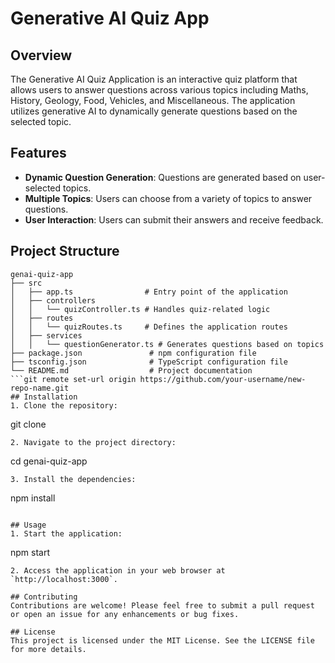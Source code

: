 # Generative AI Quiz App

## Overview
The Generative AI Quiz Application is an interactive quiz platform that allows users to answer questions across various topics including Maths, History, Geology, Food, Vehicles, and Miscellaneous. The application utilizes generative AI to dynamically generate questions based on the selected topic.

## Features
- **Dynamic Question Generation**: Questions are generated based on user-selected topics.
- **Multiple Topics**: Users can choose from a variety of topics to answer questions.
- **User Interaction**: Users can submit their answers and receive feedback.

## Project Structure
```
genai-quiz-app
├── src
│   ├── app.ts                # Entry point of the application
│   ├── controllers
│   │   └── quizController.ts # Handles quiz-related logic
│   ├── routes
│   │   └── quizRoutes.ts     # Defines the application routes
│   ├── services
│   │   └── questionGenerator.ts # Generates questions based on topics
├── package.json               # npm configuration file
├── tsconfig.json              # TypeScript configuration file
└── README.md                  # Project documentation
```git remote set-url origin https://github.com/your-username/new-repo-name.git
## Installation
1. Clone the repository:
   ```
   git clone <repository-url>
   ```
2. Navigate to the project directory:
   ```
   cd genai-quiz-app
   ```
3. Install the dependencies:
   ```
   npm install
   ```

## Usage
1. Start the application:
   ```
   npm start
   ```
2. Access the application in your web browser at `http://localhost:3000`.

## Contributing
Contributions are welcome! Please feel free to submit a pull request or open an issue for any enhancements or bug fixes.

## License
This project is licensed under the MIT License. See the LICENSE file for more details.